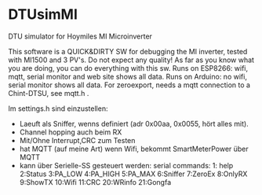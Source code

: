 # DTUsimMI
DTU simulator for Hoymiles MI Microinverter

This software is a QUICK&DIRTY SW for debugging the MI inverter, tested with MI1500 and 3 PV's.
Do not expect any quality!
As far as you know what you are doing, you can do everything with this sw.
Runs on ESP8266: wifi, mqtt, serial monitor and web site shows all data.
Runs on Arduino: no wifi, serial monitor shows all data.
For zeroexport, needs a mqtt connection to a Chint-DTSU, see mqtt.h .

Im settings.h sind einzustellen:
- Laeuft als Sniffer, wenns definiert (adr 0x00aa, 0x0055, hört alles 
mit).
- Channel hopping auch beim RX
- Mit/Ohne Interrupt,CRC zum Testen
- hat MQTT (auf meine Art) wenn Wifi, bekommt SmartMeterPower über MQTT
- kann über Serielle-SS gesteuert werden:
  serial commands:
  1: help 2:Status 3:PA_LOW 4:PA_HIGH 5:PA_MAX 6:Sniffer 7:ZeroEx 8:OnlyRX 9:ShowTX 10:Wifi 11:CRC 20:WRinfo 21:Gongfa

